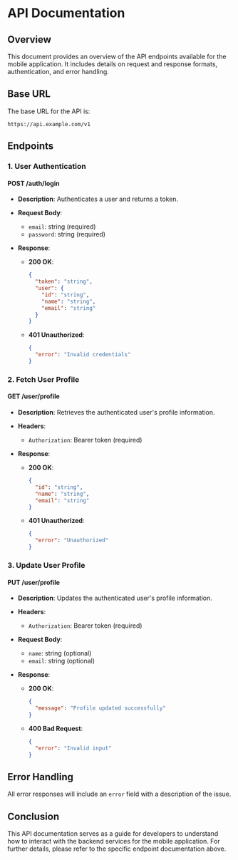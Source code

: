 # API Documentation

## Overview

This document provides an overview of the API endpoints available for the mobile application. It includes details on request and response formats, authentication, and error handling.

## Base URL

The base URL for the API is:

```
https://api.example.com/v1
```

## Endpoints

### 1. User Authentication

#### POST /auth/login

- **Description**: Authenticates a user and returns a token.
- **Request Body**:
  - `email`: string (required)
  - `password`: string (required)

- **Response**:
  - **200 OK**:
    ```json
    {
      "token": "string",
      "user": {
        "id": "string",
        "name": "string",
        "email": "string"
      }
    }
    ```
  - **401 Unauthorized**:
    ```json
    {
      "error": "Invalid credentials"
    }
    ```

### 2. Fetch User Profile

#### GET /user/profile

- **Description**: Retrieves the authenticated user's profile information.
- **Headers**:
  - `Authorization`: Bearer token (required)

- **Response**:
  - **200 OK**:
    ```json
    {
      "id": "string",
      "name": "string",
      "email": "string"
    }
    ```
  - **401 Unauthorized**:
    ```json
    {
      "error": "Unauthorized"
    }
    ```

### 3. Update User Profile

#### PUT /user/profile

- **Description**: Updates the authenticated user's profile information.
- **Headers**:
  - `Authorization`: Bearer token (required)
- **Request Body**:
  - `name`: string (optional)
  - `email`: string (optional)

- **Response**:
  - **200 OK**:
    ```json
    {
      "message": "Profile updated successfully"
    }
    ```
  - **400 Bad Request**:
    ```json
    {
      "error": "Invalid input"
    }
    ```

## Error Handling

All error responses will include an `error` field with a description of the issue.

## Conclusion

This API documentation serves as a guide for developers to understand how to interact with the backend services for the mobile application. For further details, please refer to the specific endpoint documentation above.